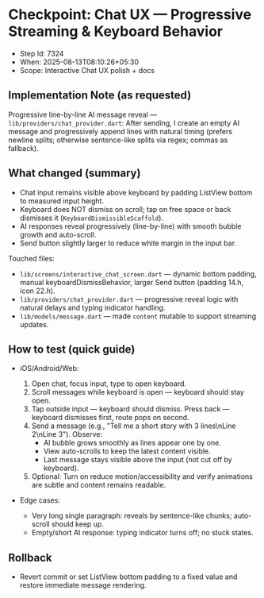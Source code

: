 # Checkpoint: Chat UX — Progressive Streaming & Keyboard Behavior

- Step Id: 7324
- When: 2025-08-13T08:10:26+05:30
- Scope: Interactive Chat UX polish + docs

## Implementation Note (as requested)
Progressive line-by-line AI message reveal — `lib/providers/chat_provider.dart`:
After sending, I create an empty AI message and progressively append lines with natural timing (prefers newline splits; otherwise sentence-like splits via regex; commas as fallback).

## What changed (summary)
- Chat input remains visible above keyboard by padding ListView bottom to measured input height.
- Keyboard does NOT dismiss on scroll; tap on free space or back dismisses it (`KeyboardDismissibleScaffold`).
- AI responses reveal progressively (line-by-line) with smooth bubble growth and auto-scroll.
- Send button slightly larger to reduce white margin in the input bar.

Touched files:
- `lib/screens/interactive_chat_screen.dart` — dynamic bottom padding, manual keyboardDismissBehavior, larger Send button (padding 14.h, icon 22.h).
- `lib/providers/chat_provider.dart` — progressive reveal logic with natural delays and typing indicator handling.
- `lib/models/message.dart` — made `content` mutable to support streaming updates.

## How to test (quick guide)
- iOS/Android/Web:
  1) Open chat, focus input, type to open keyboard.
  2) Scroll messages while keyboard is open — keyboard should stay open.
  3) Tap outside input — keyboard should dismiss. Press back — keyboard dismisses first, route pops on second.
  4) Send a message (e.g., "Tell me a short story with 3 lines\nLine 2\nLine 3"). Observe:
     - AI bubble grows smoothly as lines appear one by one.
     - View auto-scrolls to keep the latest content visible.
     - Last message stays visible above the input (not cut off by keyboard).
  5) Optional: Turn on reduce motion/accessibility and verify animations are subtle and content remains readable.

- Edge cases:
  - Very long single paragraph: reveals by sentence-like chunks; auto-scroll should keep up.
  - Empty/short AI response: typing indicator turns off; no stuck states.

## Rollback
- Revert commit or set ListView bottom padding to a fixed value and restore immediate message rendering.
